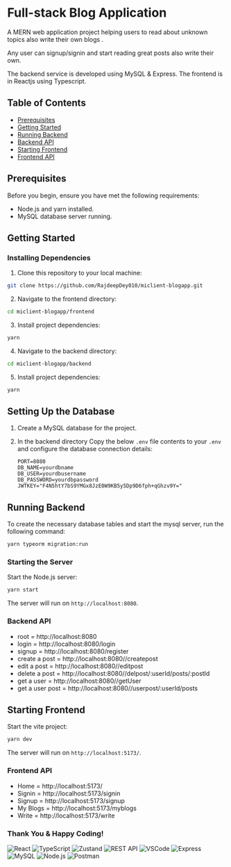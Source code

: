 # Full-stack Blog Application

A MERN web application project helping users to read about unknown topics also write their own blogs . 

Any user can signup/signin and start reading great posts also write their own.

The backend service is developed using MySQL & Express. The frontend is in Reactjs using Typescript.

## Table of Contents
- [Prerequisites](#prerequisites)
- [Getting Started](#getting-started)
- [Running Backend](#running-backend)
- [Backend API](#backend-api)
- [Starting Frontend](#starting-frontend)
- [Frontend API](#frontend-api)

## Prerequisites

Before you begin, ensure you have met the following requirements:

- Node.js and yarn installed.
- MySQL database server running.

## Getting Started

### Installing Dependencies

1. Clone this repository to your local machine:

```bash
git clone https://github.com/RajdeepDey010/miclient-blogapp.git
```

2. Navigate to the frontend directory:

```bash
cd miclient-blogapp/frontend
```

3. Install project dependencies:

```bash
yarn
```

4. Navigate to the backend directory:

```bash
cd miclient-blogapp/backend
```

5. Install project dependencies:

```bash
yarn
```

## Setting Up the Database

1. Create a MySQL database for the project.

2. In the backend directory Copy the below `.env` file contents to your `.env` and configure the database connection details:

   ```env
   PORT=8080
   DB_NAME=yourdbname
   DB_USER=yourdbusername
   DB_PASSWORD=yourdbpassword
   JWTKEY="F4N5htY7bS9YMGx8JzE0W9KB5y5Dp9D6fph+qGhzv9Y="
   ```

## Running Backend

To create the necessary database tables and start the mysql server, run the following command:

```bash
yarn typeorm migration:run
```

### Starting the Server

Start the Node.js server:

```bash
yarn start
```

The server will run on `http://localhost:8080`.

### Backend API

- root = http://localhost:8080 
- login = http://localhost:8080/login
- signup = http://localhost:8080/register
- create a post = http://localhost:8080//createpost
- edit a post = http://localhost:8080//editpost
- delete a post = http://localhost:8080//delpost/:userId/posts/:postId
- get a user = http://localhost:8080//getUser
- get a user post = http://localhost:8080//userpost/:userId/posts


## Starting Frontend

Start the vite project:

```bash
yarn dev
```

The server will run on `http://localhost:5173/`.

### Frontend API

- Home = http://localhost:5173/ 
- Signin = http://localhost:5173/signin
- Signup = http://localhost:5173/signup
- My Blogs = http://localhost:5173/myblogs
- Write = http://localhost:5173/write


### Thank You & Happy Coding!

![React](https://img.shields.io/badge/React-61DAFB?logo=react&logoColor=white) ![TypeScript](https://img.shields.io/badge/TypeScript-007ACC?logo=typescript&logoColor=white) ![Zustand](https://img.shields.io/badge/Zustand-FFDD57?logo=zustand&logoColor=black) ![REST API](https://img.shields.io/badge/REST%20API-009688?logo=api&logoColor=white) ![VSCode](https://img.shields.io/badge/VSCode-007ACC?logo=visualstudiocode&logoColor=white)
 ![Express](https://img.shields.io/badge/Express-000000?logo=express&logoColor=white) ![MySQL](https://img.shields.io/badge/MySQL-4479A1?logo=mysql&logoColor=white) ![Node.js](https://img.shields.io/badge/Node.js-339933?logo=nodedotjs&logoColor=white) ![Postman](https://img.shields.io/badge/Postman-FF6C37?logo=postman&logoColor=white)



